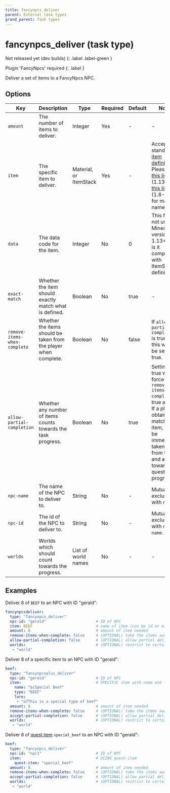 ```yaml
---
title: fancynpcs_deliver
parent: External task types
grand_parent: Task types
---
```


# fancynpcs_deliver (task type)

Not released yet (dev builds)
{: .label .label-green }

Plugin 'FancyNpcs' required
{: .label }

Deliver a set of items to a FancyNpcs NPC.

## Options

| Key                          | Description                                                      | Type                   | Required | Default | Notes                                                                                                                                                                                                                                                                        |
|------------------------------|------------------------------------------------------------------|------------------------|----------|---------|------------------------------------------------------------------------------------------------------------------------------------------------------------------------------------------------------------------------------------------------------------------------------|
| `amount`                     | The number of items to deliver.                                  | Integer                | Yes      | \-      | \-                                                                                                                                                                                                                                                                           |
| `item`                       | The specific item to deliver.                                    | Material, or ItemStack | Yes      | \-      | Accepts standard [item definition](../configuration/defining-items). Please see [this list](https://hub.spigotmc.org/javadocs/bukkit/org/bukkit/Material.html) (1.13+) or [this list](https://helpch.at/docs/1.12.2/org/bukkit/Material.html) (1.8-1.12) for material names. |
| `data`                       | The data code for the item.                                      | Integer                | No       | 0       | This field is not used in Minecraft versions 1.13+, nor is it compatible with ItemStack definitions.                                                                                                                                                                         |
| `exact-match`                | Whether the item should exactly match what is defined.           | Boolean                | No       | true    | \-                                                                                                                                                                                                                                                                           |
| `remove-items-when-complete` | Whether the items should be taken from the player when complete. | Boolean                | No       | false   | If `allow-partial-completion` is true, then this will also be set to true.                                                                                                                                                                                                   |
| `allow-partial-completion`   | Whether any number of items counts towards the task progress.    | Boolean                | No       | true    | Setting to true will force `remove-items-when-complete` to true as well. If a player obtains any matching item, it will be immediately taken away from them and added towards the quest progress.                                                                            |
| `npc-name`                   | The name of the NPC to deliver to.                               | String                 | No       | \-      | Mutually exclusive with `npc-id`.                                                                                                                                                                                                                                            |
| `npc-id`                     | The id of the NPC to deliver to.                                 | String                 | No       | \-      | Mutually exclusive with `npc-name`.                                                                                                                                                                                                                                          |
| `worlds`                     | Worlds which should count towards the progress.                  | List of world names    | No       | \-      | \-                                                                                                                                                                                                                                                                           |

## Examples

Deliver 8 of `BEEF` to an NPC with ID "gerald":

``` yaml
fancynpcsdeliver:
  type: "fancynpcs_deliver"
  npc-id: "gerald"                      # ID of NPC
  item: BEEF                            # name of item (can be id or minecraft name)
  amount: 8                             # amount of item needed
  remove-items-when-complete: false     # (OPTIONAL) take the items away from the player on completion - default: false
  allow-partial-completion: false       # (OPTIONAL) allow partial deliveries - default: false
  worlds:                               # (OPTIONAL) restrict to certain worlds
   - "world"
```

Deliver 8 of a specific item to an NPC with ID "gerald":

``` yaml
beef:
  type: "fancynpcsplus_deliver"
  npc-id: "gerald"                      # ID of NPC
  item:                                 # SPECIFIC item with name and lore
    name: "&cSpecial Beef"
    type: "BEEF"
    lore:
     - "&7This is a special type of beef"
  amount: 8                             # amount of item needed
  remove-items-when-complete: false     # (OPTIONAL) take the items away from the player on completion - default: false
  accept-partial-completion: false      # (OPTIONAL) allow partial deliveries - default: false
  worlds:                               # (OPTIONAL) restrict to certain worlds
   - "world"
```

Deliver 8 of [quest item](../configuration/defining-items#quest-items)
`special_beef` to an NPC with ID "gerald":

``` yaml
beef:
  type: "fancynpcs_deliver"
  npc-id: "npc1"                        # ID of NPC 
  item:                                 # USING quest-item
    quest-item: "special_beef"
  amount: 8                             # amount of item needed
  remove-items-when-complete: false     # (OPTIONAL) take the items away from the player on completion - default: false
  accept-partial-completion: false      # (OPTIONAL) allow partial deliveries - default: false
  worlds:                               # (OPTIONAL) restrict to certain worlds
   - "world"
```
